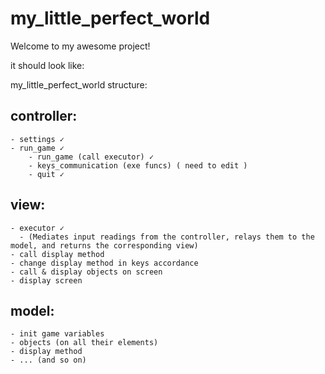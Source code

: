 # **my_little_perfect_world**

Welcome to my awesome project!

it should look like:

my_little_perfect_world structure:

  ## controller:
    - settings ✓
    - run_game ✓
        - run_game (call executor) ✓
        - keys_communication (exe funcs) ( need to edit )
        - quit ✓

  ## view:
    - executor ✓
      - (Mediates input readings from the controller, relays them to the model, and returns the corresponding view)
    - call display method
    - change display method in keys accordance
    - call & display objects on screen
    - display screen

  ## model:
    - init game variables
    - objects (on all their elements)
    - display method
    - ... (and so on)